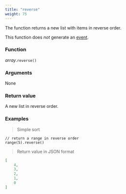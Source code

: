 ```yaml
---
title: "reverse"
weight: 75
---
```


The function returns a new list with items in reverse order.

This function does *not* generate an [event](../../../overview/events).

### Function

*array*.`reverse()`

### Arguments

None

### Return value

A new list in reverse order.

### Examples

> Simple sort

```thingsdb,json_response
// return a range in reverse order
range(5).reverse()
```

> Return value in JSON format

```json
[
    4,
    3,
    2,
    1,
    0
]
```
